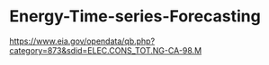 # Energy-Time-series-Forecasting

https://www.eia.gov/opendata/qb.php?category=873&sdid=ELEC.CONS_TOT.NG-CA-98.M
